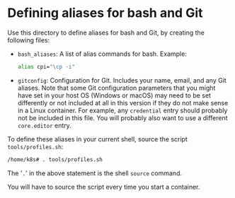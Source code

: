 # Defining aliases for bash and Git

Use this directory to define aliases for bash and Git, by creating the following files:

* `bash_aliases`: A list of alias commands for bash.  Example:

   ~~~bash
   alias cpi="\cp -i"
   ~~~

* `gitconfig`: Configuration for Git. Includes your name, email, and any Git aliases. Note that
  some Git configuration parameters that you might have set in your host OS (Windows or macOS) may need to be
  set differently or not included at all in this version if they do not make sense in a
  Linux container.  For example, any `credential` entry should probably not be included in
  this file.  You will probably also want to use a different `core.editor` entry.

To define these aliases in your current shell, source the script `tools/profiles.sh`:

~~~bash
/home/k8s# . tools/profiles.sh
~~~

The '`.`' in the above statement is the shell `source` command.

You will have to source the script every time you start a container.